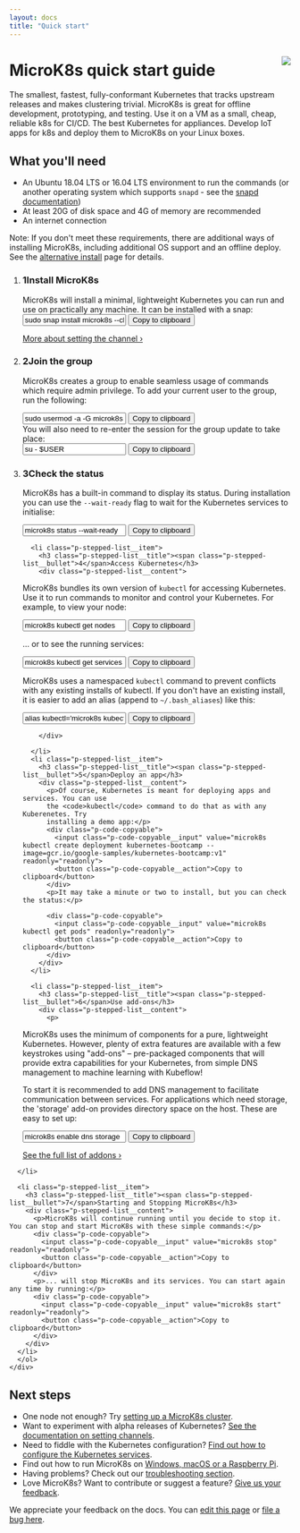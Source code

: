 ```yaml
---
layout: docs
title: "Quick start"
---
```


<h1 id="microk8s-documentation">MicroK8s quick start guide <img src="https://assets.ubuntu.com/v1/6731169e-certified-kubernetes-color.png?w=60" style="margin-left: 1rem; position: relative; top: -8px;" align="right"></h1>

The smallest, fastest, fully-conformant Kubernetes that tracks upstream
releases and makes clustering trivial. MicroK8s is great for offline
development, prototyping, and testing. Use it on a VM as a small, cheap,
reliable k8s for CI/CD. The best Kubernetes for appliances. Develop IoT apps
for k8s and deploy them to MicroK8s on your Linux boxes.


## What you'll need

- An Ubuntu 18.04 LTS or 16.04 LTS environment to run the commands (or another operating system which supports `snapd` - see the [snapd documentation][snapd-docs])
- At least 20G of disk space and 4G of memory are recommended
- An internet connection

<div class="p-notification--positive"><p markdown="1" class="p-notification__response">
<span class="p-notification__status">Note:</span> If you don't meet these
requirements, there are additional ways of installing
<emphasis>MicroK8s</emphasis>, including additional OS support and an offline
deploy. See the  <a href="/docs/install-alternatives">alternative install</a>
page for details. </p></div>


<section class="p-strip--light is-bordered">
  <div class="u-fixed-width">
    <ol class="p-stepped-list--detailed">
      <li class="p-stepped-list__item">
        <h3 class="p-stepped-list__title col-4"><span class="p-stepped-list__bullet">1</span>Install MicroK8s</h3>
        <div class="col-8 p-stepped-list__content" >
MicroK8s will install a minimal, lightweight Kubernetes you can run and use on practically any machine. It can be installed with a snap:
          <div class="p-code-copyable">
            <input class="p-code-copyable__input" value="sudo snap install microk8s --classic --channel=1.18/stable" readonly="readonly">
            <button class="p-code-copyable__action">Copy to clipboard</button>
          </div>
          <script id="asciicast-279765" src="https://asciinema.org/a/279765.js" async data-autoplay="true" data-rows="4"></script>
          <p>
          <a href="/docs/setting-snap-channel">More about setting the channel&nbsp;›</a>
          </p>
        </div>
      </li>
      <li class="p-stepped-list__item">
        <h3 class="p-stepped-list__title" id="status"><span class="p-stepped-list__bullet">2</span>Join the group</h3>
        <div class="p-stepped-list__content">

MicroK8s creates a group to enable seamless usage of commands which require admin privilege. To add your current user
to the group, run the following:
          <div class="p-code-copyable">
            <input class="p-code-copyable__input" value="sudo usermod -a -G microk8s $USER" readonly="readonly">
            <button class="p-code-copyable__action">Copy to clipboard</button>
          </div>
          You will also need to re-enter the session for the group update to take place:
          <div class="p-code-copyable">
            <input class="p-code-copyable__input" value="su - $USER" readonly="readonly">
            <button class="p-code-copyable__action">Copy to clipboard</button>
          </div>
        </div>
      </li>
      <li class="p-stepped-list__item">
        <h3 class="p-stepped-list__title" id="status"><span class="p-stepped-list__bullet">3</span>Check the status</h3>
        <div class="p-stepped-list__content">

MicroK8s has a built-in command to display its status. During installation you
can use the <code>--wait-ready</code> flag to wait for the Kubernetes services to initialise:
          <div class="p-code-copyable">
            <input class="p-code-copyable__input" value="microk8s status --wait-ready" readonly="readonly">
            <button class="p-code-copyable__action">Copy to clipboard</button>
          </div>
        </div>
      </li>

      <li class="p-stepped-list__item">
        <h3 class="p-stepped-list__title"><span class="p-stepped-list__bullet">4</span>Access Kubernetes</h3>
        <div class="p-stepped-list__content">
<p>MicroK8s bundles its own version of <code>kubectl</code> for accessing Kubernetes. Use it to run
commands to monitor and control your Kubernetes. For example, to view your node:</p>
          <div class="p-code-copyable">
            <input class="p-code-copyable__input" value="microk8s kubectl get nodes" readonly="readonly">
            <button class="p-code-copyable__action">Copy to clipboard</button>
          </div>
<p>&hellip; or to see the running services: </p>
<div class="p-code-copyable">
  <input class="p-code-copyable__input" value="microk8s kubectl get services" readonly="readonly">
  <button class="p-code-copyable__action">Copy to clipboard</button>
</div>
<p>
  MicroK8s uses a namespaced <code>kubectl</code> command to prevent conflicts with any
  existing installs of kubectl. If you don't have an existing install, it is easier to
  add an alias (append to <code>~/.bash_aliases</code>) like this:
  </p>
  <div class="p-code-copyable">
    <input class="p-code-copyable__input" value="alias kubectl='microk8s kubectl'" readonly="readonly">
    <button class="p-code-copyable__action">Copy to clipboard</button>
  </div>

        </div>

      </li>
      <li class="p-stepped-list__item">
        <h3 class="p-stepped-list__title"><span class="p-stepped-list__bullet">5</span>Deploy an app</h3>
        <div class="p-stepped-list__content">
          <p>Of course, Kubernetes is meant for deploying apps and services. You can use
          the <code>kubectl</code> command to do that as with any Kuberenetes. Try
          installing a demo app:</p>
          <div class="p-code-copyable">
            <input class="p-code-copyable__input" value="microk8s kubectl create deployment kubernetes-bootcamp --image=gcr.io/google-samples/kubernetes-bootcamp:v1" readonly="readonly">
            <button class="p-code-copyable__action">Copy to clipboard</button>
          </div>
          <p>It may take a minute or two to install, but you can check the status:</p>

          <div class="p-code-copyable">
            <input class="p-code-copyable__input" value="microk8s kubectl get pods" readonly="readonly">
            <button class="p-code-copyable__action">Copy to clipboard</button>
          </div>
        </div>
      </li>

      <li class="p-stepped-list__item">
        <h3 class="p-stepped-list__title"><span class="p-stepped-list__bullet">6</span>Use add-ons</h3>
        <div class="p-stepped-list__content">
          <p>
MicroK8s uses the minimum of components for a pure, lightweight Kubernetes. However, plenty of extra features are available with a few keystrokes using "add-ons" &ndash; pre-packaged components that will provide extra capabilities for your Kubernetes, from simple DNS management to machine learning with Kubeflow!
</p>
<p>
To start it is recommended to add DNS management to facilitate communication between services. For applications which need storage, the 'storage' add-on provides directory space on the host. These are easy to set up:</p>
          <div class="p-code-copyable">
            <input class="p-code-copyable__input" value="microk8s enable dns storage" readonly="readonly">
            <button class="p-code-copyable__action">Copy to clipboard</button>
          </div>
          <p>
          <a href="/docs/addons">See the full list of addons&nbsp;›</a>
          </p>
        </div>

      </li>

      <li class="p-stepped-list__item">
        <h3 class="p-stepped-list__title"><span class="p-stepped-list__bullet">7</span>Starting and Stopping MicroK8s</h3>
        <div class="p-stepped-list__content">
          <p>MicroK8s will continue running until you decide to stop it. You can stop and start MicroK8s with these simple commands:</p>
          <div class="p-code-copyable">
            <input class="p-code-copyable__input" value="microk8s stop" readonly="readonly">
            <button class="p-code-copyable__action">Copy to clipboard</button>
          </div>
          <p>... will stop MicroK8s and its services. You can start again any time by running:</p>
          <div class="p-code-copyable">
            <input class="p-code-copyable__input" value="microk8s start" readonly="readonly">
            <button class="p-code-copyable__action">Copy to clipboard</button>
          </div>
        </div>
      </li>
      </ol>
    </div>
  </section>


## Next steps

-   One node not enough? Try [setting up a MicroK8s cluster][cluster].
-   Want to experiment with alpha releases of Kubernetes? [See the documentation on setting channels][channels].
-   Need to fiddle with the Kubernetes configuration? [Find out how to configure the Kubernetes services][services].
-   Find out how to run MicroK8s on [Windows, macOS or a Raspberry Pi][alternative].
-   Having problems? Check out our [troubleshooting section][trouble].
-   Love MicroK8s? Want to contribute or suggest a feature? [Give us your feedback][feedback].


<!--LINKS-->

[cluster]: /docs/clustering
[channels]: /docs/setting-snap-channel
[services]: /docs/configuring-services
[alternative]: /docs/install-alternatives
[trouble]: /docs/troubleshooting
[feedback]: /docs/get-in-touch
[snapd-docs]: https://snapcraft.io/docs/installing-snapd

<!-- FEEDBACK -->
<div class="p-notification--information">
  <p class="p-notification__response">
    We appreciate your feedback on the docs. You can
    <a href="https://github.com/canonical-web-and-design/microk8s.io/edit/master/docs/index.md" class="p-notification__action">edit this page</a>
    or
    <a href="https://github.com/canonical-web-and-design/microk8s.io/issues/new" class="p-notification__action">file a bug here</a>.
  </p>
</div>
